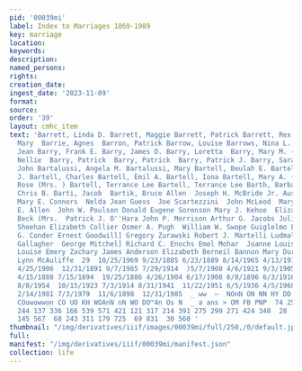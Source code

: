```yaml
---
pid: '00039mi'
label: Index to Marriages 1869-1989
key: marriage
location: 
keywords: 
description: 
named_persons: 
rights: 
creation_date: 
ingest_date: '2023-11-09'
format: 
source: 
order: '39'
layout: cmhc_item
text: 'Barrett, Linda D. Barrett, Maggie Barrett, Patrick Barrett, Rex M. Jr. Barrich,
  Mary  Barrie, Agnes  Barron, Patrick Barrow, Louise Barrows, Nina L. Barrows , Norma
  Jean Barry, Frank E. Barry, James D. Barry, Loretta  Barry, Mary M. (Mrs. ) Barry,
  Nellie  Barry, Patrick  Barry, Patrick  Barry, Patrick J. Barry, Sarah  Barry, Stella  Barta,
  John Bartalussi, Angela M. Bartalussi, Mary Bartell, Beulah E. Bartell, Beverly
  J. Bartell, Charles Bartell, Emil A. Bartell, Iona Bartell, Mary A. (Mrs.) Bartell,
  Rose (Mrs. ) Bartell, Terrance Lee Bartell, Terrance Lee Barth, Barbara Jane Bartholomew,
  Chris B. Barti, Jacob  Bartik, Bruce Allen  Joseph H. McBride Jr. Austin H. Carter
  Mary E. Connors  Nelda Jean Guess  Joe Scartezzini  John McLeod  Mary Barbery  Walter
  E. Allen  John W. Poulson Donald Eugene Sorenson Mary J. Kehoe  Elizabeth Peterson
  Beck (Mrs.  Patrick J. O''Hara John P. Morrison Arthur G. Jacobs Julia A. Brady  Jennie
  Sheehan Elizabeth Collier Osmer A. Pugh  William W. Swope Guiglelmo Francesca Charles
  G. Conder Ernest Goodwill] Gregory Zurawski Robert J. Martelli Ludmalia Mehle  Rose
  Gallagher  George Mitchel] Richard C. Enochs Emel Mohar  Joanne Louise Hampton Sharon
  Louise Emery Zachary James Anderson Elizabeth Berneil Bannon Mary Durek  Jeanne
  Lynn McAuliffe  29  10/25/1969 9/23/1885 6/23/1889 8/14/1965 4/13/1912 7/3/1903  11/12/1882
  4/25/1906  12/31/1891 9/7/1985 7/29/1914  )5/7/1908 4/6/1921 9/3/1905  10/15/1902
  4/15/1888 7/15/1894  19/25/1886 4/26/1904 6/17/1908 6/8/1896 6/3/1916 8/9/1919 8/1/1964
  8/8/1954  10/15/1923 7/3/1914 8/31/1941  11/22/1951 6/5/1936 4/5/1968 6/11/1978
  2/14/1981 7/3/1979  11/6/1898  12/31/1985  _ ww  —  NOnN ON NN HY DD DW  ran on  —
  COowowwon CO UO KH WOAnN nN WO DO™4n Os N  _ a ans > OM FB PNP  74 254  44 209 513
  244 137 336 166 539 571 421 121 317 214 391 275 299 271 424 340  28  96 136 281
  145 567  68 243 311 179 725  69 831  30 560 '
thumbnail: "/img/derivatives/iiif/images/00039mi/full/250,/0/default.jpg"
full: 
manifest: "/img/derivatives/iiif/00039mi/manifest.json"
collection: life
---
```

